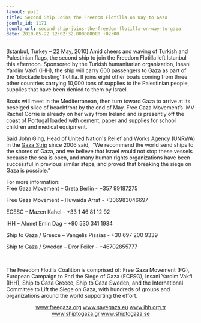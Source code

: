 ```yaml
---
layout: post
title: Second Ship Joins the Freedom Flotilla on Way to Gaza
joomla_id: 1171
joomla_url: second-ship-joins-the-freedom-flotilla-on-way-to-gaza
date: 2010-05-22 12:02:32.000000000 +02:00
---
```

<p align="center"><strong> </strong></p>
[Istanbul, Turkey – 22 May, 2010] Amid cheers and waving of Turkish and Palestinian flags, the second ship to join the Freedom Flotilla left Istanbul this afternoon. Sponsored by the Turkish humanitarian organization, Insani Yardim Vakfi (IHH), the ship will carry 600 passengers to Gaza as part of the ‘blockade busting’ flotilla. It joins eight other boats coming from three other countries carrying 10,000 tons of supplies to the Palestinian people, supplies that have been denied to them by Israel.
<p>Boats will meet in the Mediterranean, then turn toward Gaza to arrive at its beseiged slice of beachfront by the end of May. Free Gaza Movement’s  MV Rachel Corrie is already on her way from Ireland and is presently off the coast of Portugal loaded with cement, paper and supplies for school children and medical equipment.</p>
<p>Said John Ging, Head of United Nation's Relief and Works Agency<span style="color: #000000;"> (<a href="http://en.wikipedia.org/wiki/UNRWA">UNRWA</a>) in the <a href="http://en.wikipedia.org/wiki/Gaza_Strip">Gaza Strip</a> </span>since 2006 said,  “We recommend the world send ships to the shores of Gaza, and we believe that Israel would not stop these vessels because the sea is open, and many human rights organizations have been successful in previous similar steps, and proved that breaking the siege on Gaza is possible.”</p>
<p>For more information:<br /> Free Gaza Movement – Greta Berlin - +357 99187275</p>
<p>Free Gaza Movement – Huwaida Arraf - +306983046697</p>
<p>ECESG – Mazen Kahel - +33 1 46 81 12 92</p>
<p>IHH – Ahmet Emin Dag – +90 530 341 1934</p>
<p>Ship to Gaza / Greece – Vangelis Pissias - +30 697 200 9339</p>
<p>Ship to Gaza / Sweden – Dror Feiler - +46702855777</p>
<p align="center"> </p>
<p>The Freedom Flotilla Coalition is comprised of: Free Gaza Movement (FG), European Campaign to End the Siege of Gaza (ECESG), Insani Yardim Vakfi (IHH), Ship to Gaza Greece, Ship to Gaza Sweden, and the International Committee to Lift the Siege on Gaza, with hundreds of groups and organizations around the world supporting the effort.</p>
<p align="center"><a href="/">www.freegaza.org</a> <a href="http://www.savegaza.eu/">www.savegaza.eu</a> <a href="http://www.ihh.org.tr/">www.ihh.org.tr</a> <br /> <a href="http://www.shiptogaza.gr/">www.shiptogaza.gr</a> <a href="http://www.shiptogaza.se/">www.shiptogaza.se</a></p>
<p> </p>

